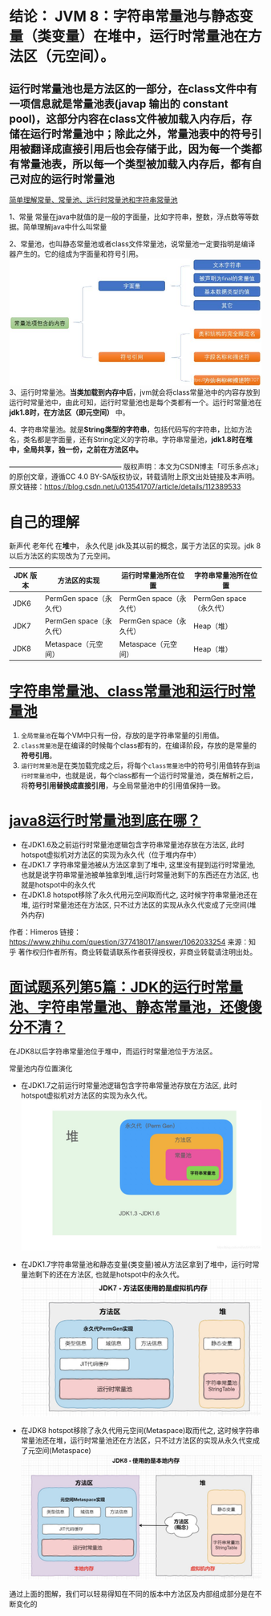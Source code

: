 # 结论： JVM 8：字符串常量池与静态变量（类变量）在堆中，运行时常量池在方法区（元空间）。
## 运行时常量池也是方法区的一部分，在class文件中有一项信息就是常量池表(javap 输出的 constant pool)，这部分内容在class文件被加载入内存后，存储在运行时常量池中；除此之外，常量池表中的符号引用被翻译成直接引用后也会存储于此，因为每一个类都有常量池表，所以每一个类型被加载入内存后，都有自己对应的运行时常量池


[简单理解常量、常量池、运行时常量池和字符串常量池
](https://blog.csdn.net/u013541707/article/details/112389533)

1、常量
常量在java中就值的是一般的字面量，比如字符串，整数，浮点数等等数据。简单理解java中什么叫常量

2、常量池，也叫静态常量池或者class文件常量池，说常量池一定要指明是编译器产生的。它的组成为字面量和符号引用。
![img_13.png](img_13.png)
3、运行时常量池。**当类加载到内存中后**，jvm就会将class常量池中的内容存放到运行时常量池中，由此可知，运行时常量池也是每个类都有一个。运行时常量池在 **jdk1.8时，在方法区（即元空间）** 中。

4、字符串常量池。就是**String类型的字符串**，包括代码写的字符串，比如方法名，类名都是字面量，还有String定义的字符串。字符串常量池，**jdk1.8时在堆中，全局共享，独一份，之前在方法区中。**

————————————————
版权声明：本文为CSDN博主「可乐多点冰」的原创文章，遵循CC 4.0 BY-SA版权协议，转载请附上原文出处链接及本声明。
原文链接：https://blog.csdn.net/u013541707/article/details/112389533


# 自己的理解
新声代 老年代 在**堆**中， 永久代是 jdk及其以前的概念，属于方法区的实现。jdk 8 以后方法区的实现改为了元空间。

| JDK 版本 | 方法区的实现            | **运行时常量池**所在位置 | 字符串常量池所在位置    |
| -------- | ----------------------- | ------------------------ | ----------------------- |
| JDK6     | PermGen space（永久代） | PermGen space（永久代）  | PermGen space（永久代） |
| JDK7     | PermGen space（永久代） | PermGen space（永久代）  | Heap（堆）              |
| JDK8     | Metaspace（元空间）     | Metaspace（元空间）      | Heap（堆）              |

# [字符串常量池、class常量池和运行时常量池](https://blog.csdn.net/qq_26222859/article/details/73135660)
1. `全局常量池`在每个VM中只有一份，存放的是字符串常量的引用值。
2. `class常量池`是在编译的时候每个class都有的，在编译阶段，存放的是常量的**符号引用**。
3. `运行时常量池`是在类加载完成之后，将每个`class常量池`中的符号引用值转存到`运行时常量池`中，也就是说，每个class都有一个运行时常量池，类在解析之后，将**符号引用替换成直接引用**，与全局常量池中的引用值保持一致。


# [java8运行时常量池到底在哪？](https://www.zhihu.com/question/377418017)
- 在JDK1.6及之前运行时常量池逻辑包含字符串常量池存放在方法区, 此时hotspot虚拟机对方法区的实现为永久代（位于堆内存中） 
- 在JDK1.7 字符串常量池被从方法区拿到了堆中, 这里没有提到运行时常量池,也就是说字符串常量池被单独拿到堆,运行时常量池剩下的东西还在方法区, 也就是hotspot中的永久代
- 在JDK1.8 hotspot移除了永久代用元空间取而代之, 这时候字符串常量池还在堆, 运行时常量池还在方法区, 只不过方法区的实现从永久代变成了元空间(堆外内存)

作者：Himeros
链接：https://www.zhihu.com/question/377418017/answer/1062033254
来源：知乎
著作权归作者所有。商业转载请联系作者获得授权，非商业转载请注明出处。

# [面试题系列第5篇：JDK的运行时常量池、字符串常量池、静态常量池，还傻傻分不清？](https://cloud.tencent.com/developer/article/1690589#:~:text=%E5%9C%A8JDK8%E4%BB%A5%E5%90%8E%E5%AD%97,%E9%87%8F%E6%B1%A0%E4%BD%8D%E4%BA%8E%E6%96%B9%E6%B3%95%E5%8C%BA%E3%80%82)
在JDK8以后字符串常量池位于堆中，而运行时常量池位于方法区。

常量池内存位置演化
- 在JDK1.7之前运行时常量池逻辑包含字符串常量池存放在方法区, 此时hotspot虚拟机对方法区的实现为永久代。
![img_14.png](img_14.png)

- 在JDK1.7字符串常量池和静态变量(类变量)被从方法区拿到了堆中，运行时常量池剩下的还在方法区, 也就是hotspot中的永久代。
![img_15.png](img_15.png)

- 在JDK8 hotspot移除了永久代用元空间(Metaspace)取而代之, 这时候字符串常量池还在堆，运行时常量池还在方法区，只不过方法区的实现从永久代变成了元空间(Metaspace)
![img_16.png](img_16.png)

通过上面的图解，我们可以轻易得知在不同的版本中方法区及内部组成部分是在不断变化的
